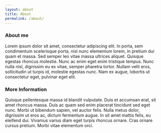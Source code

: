 ```yaml
---
layout: about
title: About
permalink: /about/
---
```


### About me
Lorem ipsum dolor sit amet, consectetur adipiscing elit. In porta, sem condimentum scelerisque porta, nisl nunc elementum lorem, in pretium dui quam et massa. Sed semper leo vitae massa ultrices aliquet. Quisque egestas rhoncus molestie. Nunc ac enim eget enim tristique tempus. Nunc nulla nisl, dignissim eu ex vitae, semper pharetra tortor. Nullam velit eros, sollicitudin ut turpis id, molestie egestas nunc. Nam ex augue, lobortis ut consectetur eget, pulvinar eget elit.

### More Information
Quisque pellentesque massa id blandit vulputate. Duis et accumsan erat, sit amet rhoncus massa. Duis ac quam sed enim placerat tincidunt sed eget nunc. Morbi ut bibendum sapien, vel auctor felis. Nulla metus dolor, dignissim ut eros ac, dictum fermentum augue. In sit amet mattis felis, eu eleifend dui. Vivamus varius diam eget turpis rhoncus ornare. Cras ornare cursus pretium. Morbi vitae elementum orci.
